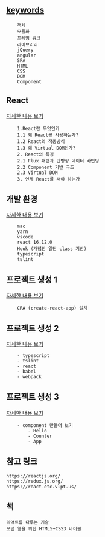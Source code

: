 ## [keywords](Keywords.md)
```
    객체
    모듈화
    프레임 워크
    라이브러리
    jQuery
    angular
    SPA
    HTML
    CSS
    DOM
    Component
```

## React
[자세한 내용 보기](React.md)
```
    1.React란 무엇인가
    1.1 왜 React를 사용하는가?
    1.2 React의 작동방식
    1.3 왜 Virtual DOM인가?
    2. React의 특징
    2.1 Flux 패턴과 단방향 데이터 바인딩
    2.2 Component 기반 구조
    2.3 Virtual DOM
    3. 언제 React를 써야 하는가
```


## 개발 환경
[자세한 내용 보기](DevEnv.md)
```
    mac
    yarn
    vscode
    react 16.12.0
    Hook (개념만 일단 class 기반)
    typescript
    tslint
```

## 프로젝트 생성 1
[자세한 내용 보기](Install.md)
```
    CRA (create-react-app) 설치
```

## 프로젝트 생성 2
[자세한 내용 보기](Package.md)
```
    - typescript
    - tslint
    - react
    - babel
    - webpack
```

## 프로젝트 생성 3
[자세한 내용 보기](Content.md)
```
    - component 만들어 보기
        - Hello
        - Counter
        - App
```

## 참고 링크
```
https://reactjs.org/
https://redux.js.org/
https://react-etc.vlpt.us/
```

## 책
```
리액트를 다루는 기술
모던 웹을 위한 HTML5+CSS3 바이블
```
